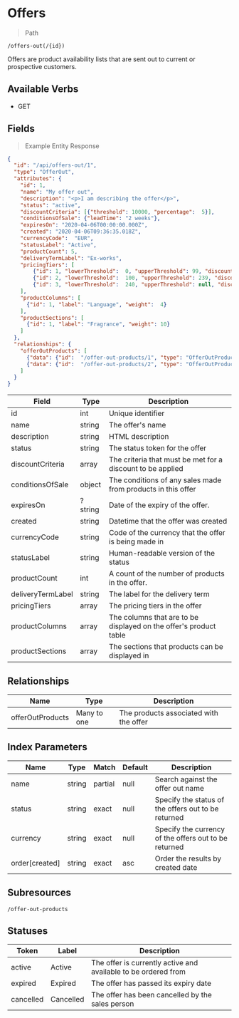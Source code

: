 # Offers

> Path

```
/offers-out(/{id})
```

Offers are product availability lists that are sent out to current or prospective customers.

## Available Verbs

* GET

## Fields

> Example Entity Response

```json
{
  "id": "/api/offers-out/1",
  "type": "OfferOut",
  "attributes": {
    "id": 1,
    "name": "My offer out",
    "description": "<p>I am describing the offer</p>",
    "status": "active",
    "discountCriteria": [{"threshold": 10000, "percentage":  5}],
    "conditionsOfSale": {"leadTime": "2 weeks"},
    "expiresOn": "2020-04-06T00:00:00.000Z",
    "created": "2020-04-06T09:36:35.018Z",
    "currencyCode":  "EUR",
    "statusLabel": "Active",
    "productCount": 5,
    "deliveryTermLabel": "Ex-works",
    "pricingTiers": [
        {"id": 1, "lowerThreshold":  0, "upperThreshold": 99, "discountPercentage": 0},
        {"id": 2, "lowerThreshold":  100, "upperThreshold": 239, "discountPercentage": 2},
        {"id": 3, "lowerThreshold":  240, "upperThreshold": null, "discountPercentage": 4}
    ],
    "productColumns": [
      {"id": 1, "label": "Language", "weight":  4}
    ],
    "productSections": [
      {"id": 1, "label": "Fragrance", "weight": 10}
    ]
  },
  "relationships": {
    "offerOutProducts": [
      {"data": {"id":  "/offer-out-products/1", "type": "OfferOutProduct"}},
      {"data": {"id":  "/offer-out-products/2", "type": "OfferOutProduct"}}
    ]
  }
}
```

Field | Type | Description
----- | ---  | -----------
id | int | Unique identifier
name | string | The offer's name 
description | string | HTML description 
status | string | The status token for the offer
discountCriteria | array | The criteria that must be met for a discount to be applied
conditionsOfSale | object | The conditions of any sales made from products in this offer
expiresOn | ?string | Date of the expiry of the offer. 
created | string | Datetime that the offer was created
currencyCode | string | Code of the currency that the offer is being made in
statusLabel | string | Human-readable version of the status
productCount | int | A count of the number of products in the offer.
deliveryTermLabel | string | The label for the delivery term
pricingTiers | array | The pricing tiers in the offer
productColumns | array | The columns that are to be displayed on the offer's product table 
productSections | array | The sections that products can be displayed in

## Relationships

Name | Type | Description
---- | ---- | -----------
offerOutProducts | Many to one | The products associated with the offer

## Index Parameters

Name | Type | Match | Default | Description
---- | ---- | ----- | ------- | -----------
name | string | partial | null | Search against the offer out name
status | string | exact | null | Specify the status of the offers out to be returned
currency | string | exact | null | Specify the currency of the offers out to be returned
order\[created] | string | exact | asc | Order the results by created date

## Subresources

`/offer-out-products`

## Statuses

Token | Label | Description
----- | ----- | -----------
active | Active | The offer is currently active and available to be ordered from
expired | Expired | The offer has passed its expiry date
cancelled | Cancelled | The offer has been cancelled by the sales person 
